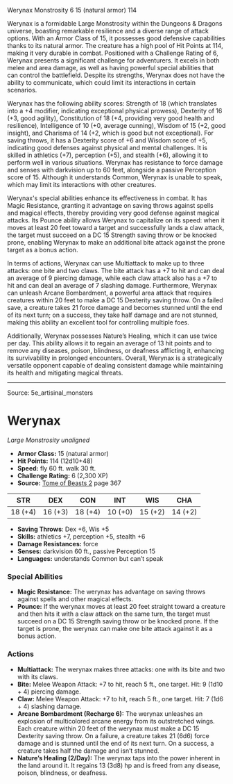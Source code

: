 <MonsterName/>Werynax</MonsterName>
<CreatureType/>Monstrosity</CreatureType>
<CR/>6</CR>
<AC/>15 (natural armor)</AC>
<HP/>114</HP>
<summary>Werynax is a formidable Large Monstrosity within the Dungeons & Dragons universe, boasting remarkable resilience and a diverse range of attack options. With an Armor Class of 15, it possesses good defensive capabilities thanks to its natural armor. The creature has a high pool of Hit Points at 114, making it very durable in combat. Positioned with a Challenge Rating of 6, Werynax presents a significant challenge for adventurers. It excels in both melee and area damage, as well as having powerful special abilities that can control the battlefield. Despite its strengths, Werynax does not have the ability to communicate, which could limit its interactions in certain scenarios.</summary>

<detail>

Werynax has the following ability scores: Strength of 18 (which translates into a +4 modifier, indicating exceptional physical prowess), Dexterity of 16 (+3, good agility), Constitution of 18 (+4, providing very good health and resilience), Intelligence of 10 (+0, average cunning), Wisdom of 15 (+2, good insight), and Charisma of 14 (+2, which is good but not exceptional). For saving throws, it has a Dexterity score of +6 and Wisdom score of +5, indicating good defenses against physical and mental challenges. It is skilled in athletics (+7), perception (+5), and stealth (+6), allowing it to perform well in various situations. Werynax has resistance to force damage and senses with darkvision up to 60 feet, alongside a passive Perception score of 15. Although it understands Common, Werynax is unable to speak, which may limit its interactions with other creatures.

Werynax's special abilities enhance its effectiveness in combat. It has Magic Resistance, granting it advantage on saving throws against spells and magical effects, thereby providing very good defense against magical attacks. Its Pounce ability allows Werynax to capitalize on its speed: when it moves at least 20 feet toward a target and successfully lands a claw attack, the target must succeed on a DC 15 Strength saving throw or be knocked prone, enabling Werynax to make an additional bite attack against the prone target as a bonus action.

In terms of actions, Werynax can use Multiattack to make up to three attacks: one bite and two claws. The bite attack has a +7 to hit and can deal an average of 9 piercing damage, while each claw attack also has a +7 to hit and can deal an average of 7 slashing damage. Furthermore, Werynax can unleash Arcane Bombardment, a powerful area attack that requires creatures within 20 feet to make a DC 15 Dexterity saving throw. On a failed save, a creature takes 21 force damage and becomes stunned until the end of its next turn; on a success, they take half damage and are not stunned, making this ability an excellent tool for controlling multiple foes.

Additionally, Werynax possesses Nature’s Healing, which it can use twice per day. This ability allows it to regain an average of 13 hit points and to remove any diseases, poison, blindness, or deafness afflicting it, enhancing its survivability in prolonged encounters. Overall, Werynax is a strategically versatile opponent capable of dealing consistent damage while maintaining its health and mitigating magical threats.</detail>



---

Source: 5e_artisinal_monsters

# Werynax

*Large* *Monstrosity* *unaligned*

- **Armor Class:** 15 (natural armor)
- **Hit Points:** 114 (12d10+48)
- **Speed:** fly 60 ft. walk 30 ft.
- **Challenge Rating:** 6 (2,300 XP)
- **Source:** [Tome of Beasts 2](https://koboldpress.com/kpstore/product/tome-of-beasts-2-for-5th-edition) page 367

| STR | DEX | CON | INT | WIS | CHA |
| --- | --- | --- | --- | --- | --- |
| 18 (+4) | 16 (+3) | 18 (+4) | 10 (+0) | 15 (+2) | 14 (+2) |

- **Saving Throws**: Dex +6, Wis +5
- **Skills:** athletics +7, perception +5, stealth +6
- **Damage Resistances:** force
- **Senses:** darkvision 60 ft., passive Perception 15
- **Languages:** understands Common but can’t speak

### Special Abilities

- **Magic Resistance:** The werynax has advantage on saving throws against spells and other magical effects.
- **Pounce:** If the werynax moves at least 20 feet straight toward a creature and then hits it with a claw attack on the same turn, the target must succeed on a DC 15 Strength saving throw or be knocked prone. If the target is prone, the werynax can make one bite attack against it as a bonus action.

### Actions

- **Multiattack:** The werynax makes three attacks: one with its bite and two with its claws.
- **Bite:** Melee Weapon Attack: +7 to hit, reach 5 ft., one target. Hit: 9 (1d10 + 4) piercing damage.
- **Claw:** Melee Weapon Attack: +7 to hit, reach 5 ft., one target. Hit: 7 (1d6 + 4) slashing damage.
- **Arcane Bombardment (Recharge 6):** The werynax unleashes an explosion of multicolored arcane energy from its outstretched wings. Each creature within 20 feet of the werynax must make a DC 15 Dexterity saving throw. On a failure, a creature takes 21 (6d6) force damage and is stunned until the end of its next turn. On a success, a creature takes half the damage and isn’t stunned.
- **Nature’s Healing (2/Day):** The werynax taps into the power inherent in the land around it. It regains 13 (3d8) hp and is freed from any disease, poison, blindness, or deafness.




